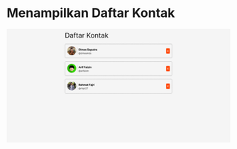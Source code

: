 # Menampilkan Daftar Kontak

![Screenshot](https://github.com/ululazmi41/menampilkan_daftar_kontak/blob/main/public/Screenshot.png?raw=true)
